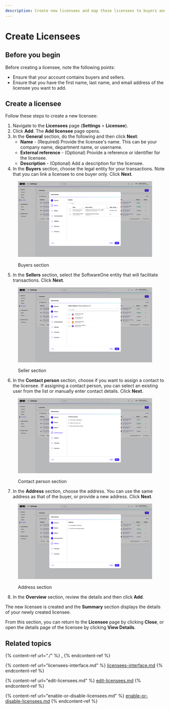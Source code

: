 ```yaml
---
description: Create new licensees and map those licensees to buyers and sellers.
---
```


# Create Licensees

## Before you begin

Before creating a licensee, note the following points:

* Ensure that your account contains buyers and sellers.
* Ensure that you have the first name, last name, and email address of the licensee you want to add.

## Create a licensee

Follow these steps to create a new licensee:

1. Navigate to the **Licensees** page (**Settings** > **Licensee**).
2. Click **Add**. The **Add licensee** page opens.&#x20;
3. In the **General** section, do the following and then click **Next**:
   * **Name** - (Required) Provide the licensee's name. This can be your company name, department name, or username.&#x20;
   * **External reference** - (Optional) Provide a reference or identifier for the licensee.
   * **Description** - (Optional) Add a description for the licensee.
4. In the **Buyers** section, choose the legal entity for your transactions. Note that you can link a licensee to one buyer only. Click **Next**.

<figure><img src="../../../.gitbook/assets/image (462).png" alt=""><figcaption><p>Buyers section</p></figcaption></figure>

5. In the **Sellers** section, select the SoftwareOne entity that will facilitate transactions. Click **Next**.

<figure><img src="../../../.gitbook/assets/image (463).png" alt=""><figcaption><p>Seller section</p></figcaption></figure>

6. In the **Contact person** section, choose if you want to assign a contact to the licensee. If assigning a contact person, you can select an existing user from the list or manually enter contact details. Click **Next**.

<figure><img src="../../../.gitbook/assets/image (464).png" alt=""><figcaption><p>Contact person section</p></figcaption></figure>

7. In the **Address** section, choose the address. You can use the same address as that of the buyer, or provide a new address. Click **Next**.

<figure><img src="../../../.gitbook/assets/image (465).png" alt=""><figcaption><p>Address section</p></figcaption></figure>

8. In the **Overview** section, review the details and then click **Add**.&#x20;

The new licensee is created and the **Summary** section displays the details of your newly created licensee.&#x20;

From this section, you can return to the **Licensee** page by clicking **Close**, or open the details page of the licensee by clicking **View Details**.

## Related topics

{% content-ref url="./" %}
[.](./)
{% endcontent-ref %}

{% content-ref url="licensees-interface.md" %}
[licensees-interface.md](licensees-interface.md)
{% endcontent-ref %}

{% content-ref url="edit-licensees.md" %}
[edit-licensees.md](edit-licensees.md)
{% endcontent-ref %}

{% content-ref url="enable-or-disable-licensees.md" %}
[enable-or-disable-licensees.md](enable-or-disable-licensees.md)
{% endcontent-ref %}
